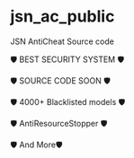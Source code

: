 # jsn_ac_public
JSN AntiCheat Source code

🛡️ BEST SECURITY SYSTEM 🛡️ 

🛡️ SOURCE CODE SOON 🛡️

🛡️ 4000+ Blacklisted models 🛡️

🛡️ AntiResourceStopper 🛡️

🛡️ And More🛡️

